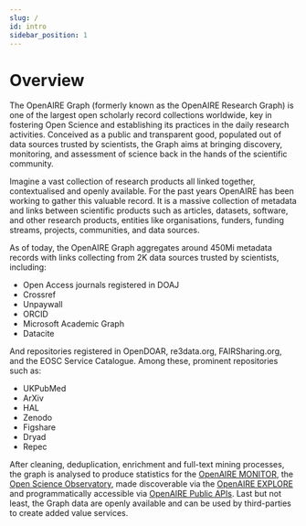 ```yaml
---
slug: /
id: intro
sidebar_position: 1
---
```


# Overview 

The OpenAIRE Graph (formerly known as the OpenAIRE Research Graph) is one of the largest open scholarly record collections worldwide, key in fostering Open Science and establishing its practices in the daily research activities.
Conceived as a public and transparent good, populated out of data sources trusted by scientists, the Graph aims at bringing discovery, monitoring, and assessment of science back in the hands of the scientific community.

Imagine a vast collection of research products all linked together, contextualised and openly available. For the past years OpenAIRE has been working to gather this valuable record. It is a massive collection of metadata and links between scientific products such as articles, datasets, software, and other research products, entities like organisations, funders, funding streams, projects, communities, and data sources.

As of today, the OpenAIRE Graph aggregates around 450Mi metadata records with links collecting from 2K data sources trusted by scientists, including:

* Open Access journals registered in DOAJ
* Crossref
* Unpaywall
* ORCID
* Microsoft Academic Graph
* Datacite

And repositories registered in OpenDOAR, re3data.org, FAIRSharing.org, and the EOSC Service Catalogue. Among these, prominent repositories such as:

* UKPubMed
* ArXiv
* HAL
* Zenodo
* Figshare
* Dryad
* Repec

After cleaning, deduplication, enrichment and full-text mining processes, the graph is analysed to produce statistics for the [OpenAIRE MONITOR](https://monitor.openaire.eu), the [Open Science Observatory](https://osobservatory.openaire.eu), made discoverable via the [OpenAIRE EXPLORE](https://explore.openaire.eu) and programmatically accessible via [OpenAIRE Public APIs](https://develop.openaire.eu).
Last but not least, the Graph data are openly available and can be used by third-parties to create added value services. 
